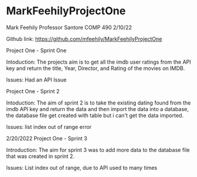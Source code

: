 # MarkFeehilyProjectOne
Mark Feehily 
Professor Santore 
COMP 490 
2/10/22

Github link: https://github.com/mfeehily/MarkFeehilyProjectOne
 
Project One - Sprint One 

Intoduction:
The projects aim is to get all the imdb user ratings from the API key and return the title, Year, Director, and Rating of the movies 
on IMDB.
 
Issues:
Had an API Issue 

Project One - Sprint 2

Intoduction: 
The aim of sprint 2 is to take the existing dating found from the imdb API key and return the data and then import the data into a database, the 
database file get created with table but i can't get the data imported. 

Issues: 
list index out of range error 

2/20/2022
Project One - Sprint 3 

Introduction: 
The aim for sprint 3 was to add more data to the database file that was created in sprint 2.

Issues: 
List index out of range, due to API used to many times
